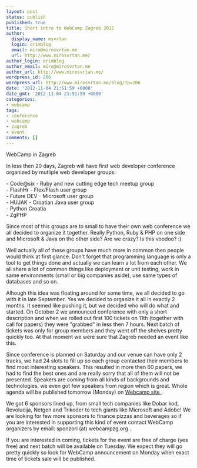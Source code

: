 ```yaml
---
layout: post
status: publish
published: true
title: Short intro to WebCamp Zagreb 2012
author:
  display_name: msvrtan
  login: orimblog
  email: miro@mirosvrtan.me
  url: http://www.mirosvrtan.me/
author_login: orimblog
author_email: miro@mirosvrtan.me
author_url: http://www.mirosvrtan.me/
wordpress_id: 206
wordpress_url: http://www.mirosvrtan.me/blog/?p=206
date: '2012-11-04 21:51:59 +0000'
date_gmt: '2012-11-04 21:51:59 +0000'
categories:
- webcamp
tags:
- conference
- webcamp
- zagreb
- event
comments: []
---
```

<p>WebCamp in Zagreb</p>
<p>In less then 20 days, Zagreb will have first web developer conference organized by mutliple web developer groups:</p>
<p>- Code@six - Ruby and new cutting edge tech meetup group<br />
- FlashHr - Flex/Flash user group<br />
- Future DEV - Microsoft user group<br />
- HUJAK - Croatian Java user group<br />
- Python Croatia<br />
- ZgPHP</p>
<p>Since most of this groups are to small to have their own web conference we all decided to organize it together. Really Python, Ruby &amp; PHP on one side and Microsoft &amp; Java on the other side? Are we crazy? Is this voodoo? :)</p>
<p>Well actually all of these groups have much more in common then people would think at first glance. Don't forget that programming language is only a tool to get things done and actually we can learn a lot from each other. We all share a lot of common things like deployment or unit testing, work in same environments (small or big companies aside), use same types of databases and so on.</p>
<p>Alhough this idea was floating around for some time, we all decided to go with it in late September. Yes we decided to organize it all in exactly 2 months. It seemed like pushing it, but we decided who will do what and started. On October 2 we announced conference with only a short description and when we rolled out first 100 tickets on 11th (together with call for papers) they were "grabbed" in less then 7 hours. Next batch of tickets was only for group members and they went off the shelves pretty quickly too. At that moment we were sure that Zagreb needed an event like this.</p>
<p>Since conference is planned on Saturday and our venue can have only 2 tracks, we had 24 slots to fill up so each group contacted their members to find most interesting speakers. This resulted in more then 60 papers, we had to find the best ones and are really sorry that all of them will not be presented. Speakers are coming from all kinds of backgrounds and technologies, we even got few speakers from region which is great. Whole agenda will be published tomorrow (Monday) on <a href="http://webcampzg.org" target="_blank"> Webcamp site </a>.</p>
<p>We got 6 sponsors lined up, from small tech companies like Dobar kod, Revolucija, Netgen and Trikoder to tech giants like Microsoft and Adobe! We are looking for few more sponsors to finance pizzas and beverages so if you are interested in supporting this kind of event contact WebCamp organizers by email: sponzori (at) webcampzg.org .</p>
<p>If you are interested in coming, tickets for the event are free of charge (yes free) and next batch will be available on Tuesday. We expect they will go pretty quickly so look for WebCamp announcement on Monday when exact time of tickets sale will be published.</p>
